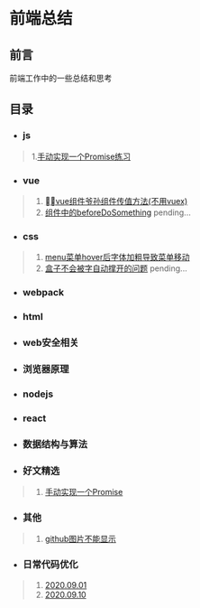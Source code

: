 # **前端总结**
## 前言
前端工作中的一些总结和思考
## 目录
* ### js
> 1.[手动实现一个Promise练习](./js/20200925/index.js)
* ### vue
> 1. [vue组件爷孙组件传值方法(不用vuex)](./vue/20200918.md)
> 2. [组件中的beforeDoSomething]() pending...
* ### css
> 1. [menu菜单hover后字体加粗导致菜单移动](./css/20200909.md)
> 2. [盒子不会被字自动撑开的问题](./css/20200926.md) pending...
* ### webpack
* ### html
* ### web安全相关
* ### 浏览器原理
* ### nodejs
* ### react
* ### 数据结构与算法
* ### 好文精选
> 1. [手动实现一个Promise](https://mp.weixin.qq.com/s?__biz=MzIzMTc4NzIyNw==&mid=2247487350&idx=2&sn=7b8063210e87573ce2a31158bb82ce15&chksm=e89f90c2dfe819d4fabf6a002729ab8698170da99e9b62aab084fbb47bc7ab3f73e55e5ca054&mpshare=1&scene=24&srcid=0914A4gs0xhLcfObYj2ZKjfu&sharer_sharetime=1600034663351&sharer_shareid=2b94466aef674de15f1ca3455ab17118#rd)
* ### 其他
> 1. [github图片不能显示](./other/noGithubImage.md)
* ### 日常代码优化
> 1. [2020.09.01](./refactor/20200901.md)
> 2. [2020.09.10](./refactor/20200910.md)
